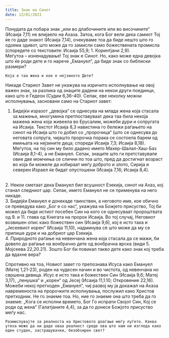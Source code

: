 ```yaml
---
title: Знак на Синот 
date: 13/01/2021
---
```


Понудата да побара знак „или во длабочините или во височините“ (Исаија 7,11) не влијаело на Ахаза. Затоа, кога Бог вели дека самиот Тој ќе го даде знакот (Исаија 7,14), очекуваме тоа да биде нешто што го одзема здивот, што може да го замисли само божествената промисла (споредете со текстовите: Исаија 55,9; 1. Коринтјани 2,9).
<br>
Меѓутоа – изненадување! Тој знак е Синот. Но, како може една девојка што ќе роди дете и го нарече „Емануел“, да биде знак со библиски размери?

`Која е таа жена и кое е нејзиното Дете?`

Никаде Стариот Завет не укажува на изричито исполнување на овој важен знак, за разлика од знаците дадени на некои други поединци, како што е Гедеон (Судии 6,36-40). Сепак, еве неколку можни исполнувања, засновани само на Стариот завет:
<br>
1. Бидејќи изразот „девојка“ се однесува на млада жена која стасала за мажење, многумина претпоставуваат дека таа била некоја мажена жена која живеела во Ерусалим, можеби дури и сопругата на Исаија. Текстот Исаија 8,3 навистина го бележи раѓањето на синот на Исаија што го добил со „пророчица“ (што се однесува до неговата сопруга, чијашто пророчка порака се состоела барем од имињата на нејзините деца; спореди Исаија 7,3; Исаија 8,18). Меѓутоа, на тој син му било дадено името Махер-Шалал-Хаш-Баз (Исаија 8,1-4), а не Емануел. Сепак, знаците што ги претставувале овие две момчиња се слични по тоа што, пред да достигнат возраст во која би можеле да избираат меѓу доброто и злото, Сирија и северен Израел ќе бидат опустошени (Исаија 7,16; Исаија 8,4).
<br>
2. Некои сметаат дека Емануел бил всушност Езекија, синот на Ахаз, кој станал следниот цар. Сепак, името Емануел не се применува на него никаде.
<br>
3. Бидејќи Емануел е донекаде таинствен, а неговото име, кое обично се преведува како „Бог е со нас“, укажува на Божјето присуство, Тој би можел да биде истиот посебен Син на кого се однесуваат пророштвата од 9. и 11. глава од Книгата на пророк Исаија. Во тој случај, Неговиот возвишен опис како божествен син (Исаија 9,6), кој е исто така и „Јесеевиот корен“ (Исаија 11,10), надминува сè што може да му се припише дури и на добриот цар Езекија.
<br>
4. Природното раѓање на невенчана жена која стасала да се мажи, би довело до раѓање на вонбрачно дете од вонбрачна врска (види 5. Мојсеева 22,20.21). Зошто Бог би повикал такво дете како знак кој треба да вдахне вера?

Спротивно на тоа, Новиот завет го препознава Исуса како Емануел (Матеј 1,21-23), роден на чудесен начин и во чистота, од невенчана но свршена девица. Исус е исто така и божествен Син (Исаија 9,6; Матеј 3,17), „пенушка“ и „корен“ од Јесеј (Исаија 11,1.10; Откровение 22,16). Можеби некој претходен „Емануел“, чиј развој му ја докажал на Ахаза навременоста на пророчките исполнувања, послужил како Христов претходник. Не го знаеме тоа. Но, ние го знаеме она што треба да го знаеме: „Kога се исполни времето, Бог Го испрати Својот Син, Кој се роди од жена“ (Галатјаните 4,4), за да го донесе Божјото присуство меѓу нас.

`Размислувајте за реалноста на Христовото доаѓање меѓу луѓето. Каква утеха може да ни даде оваа реалност среде ова што нам ни изгледа како еден студен, застрашувачки, безобѕирен свет?`